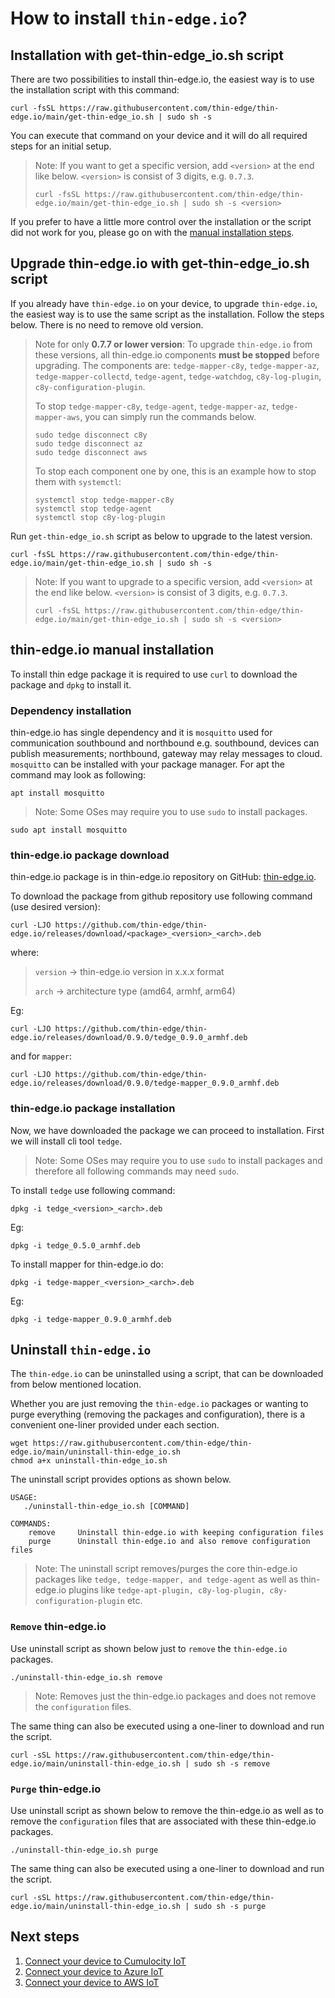 # How to install `thin-edge.io`?

## Installation with get-thin-edge_io.sh script

There are two possibilities to install thin-edge.io, the easiest way is to use the installation script with this command:

```shell
curl -fsSL https://raw.githubusercontent.com/thin-edge/thin-edge.io/main/get-thin-edge_io.sh | sudo sh -s
```

You can execute that command on your device and it will do all required steps for an initial setup.

> Note: If you want to get a specific version, add `<version>` at the end like below.
> `<version>` is consist of 3 digits, e.g. `0.7.3`.
>
> ```shell
> curl -fsSL https://raw.githubusercontent.com/thin-edge/thin-edge.io/main/get-thin-edge_io.sh | sudo sh -s <version>
> ```

If you prefer to have a little more control over the installation or the script did not work for you,
please go on with the [manual installation steps](#manual-installation-steps).

## Upgrade thin-edge.io with get-thin-edge_io.sh script

If you already have `thin-edge.io` on your device, to upgrade `thin-edge.io`,
the easiest way is to use the same script as the installation. Follow the steps below.
There is no need to remove old version.

> Note for only **0.7.7 or lower version**: To upgrade `thin-edge.io` from these versions,
> all thin-edge.io components **must be stopped** before upgrading.
> The components are:
> `tedge-mapper-c8y`, `tedge-mapper-az`, `tedge-mapper-collectd`, `tedge-agent`, `tedge-watchdog`, `c8y-log-plugin`, `c8y-configuration-plugin`.
>
> To stop `tedge-mapper-c8y`, `tedge-agent`, `tedge-mapper-az`, `tedge-mapper-aws`, you can simply run the commands below.
>
> ```shell
> sudo tedge disconnect c8y
> sudo tedge disconnect az
> sudo tedge disconnect aws
> ```
>
> To stop each component one by one, this is an example how to stop them with `systemctl`:
>
> ```shell
> systemctl stop tedge-mapper-c8y
> systemctl stop tedge-agent
> systemctl stop c8y-log-plugin
> ```

Run `get-thin-edge_io.sh` script as below to upgrade to the latest version.

```shell
curl -fsSL https://raw.githubusercontent.com/thin-edge/thin-edge.io/main/get-thin-edge_io.sh | sudo sh -s
```

> Note: If you want to upgrade to a specific version, add `<version>` at the end like below.
> `<version>` is consist of 3 digits, e.g. `0.7.3`.
>
> ```shell
> curl -fsSL https://raw.githubusercontent.com/thin-edge/thin-edge.io/main/get-thin-edge_io.sh | sudo sh -s <version>
> ```

## thin-edge.io manual installation

To install thin edge package it is required to use `curl` to download the package and `dpkg` to install it.

### Dependency installation

thin-edge.io has single dependency and it is `mosquitto` used for communication southbound and northbound e.g. southbound, devices can publish measurements; northbound, gateway may relay messages to cloud.
`mosquitto` can be installed with your package manager. For apt the command may look as following:

```shell
apt install mosquitto
```

> Note: Some OSes may require you to use `sudo` to install packages.

```shell
sudo apt install mosquitto
```

### thin-edge.io package download

thin-edge.io package is in thin-edge.io repository on GitHub: [thin-edge.io](https://github.com/thin-edge/thin-edge.io/releases).

To download the package from github repository use following command (use desired version):

```shell
curl -LJO https://github.com/thin-edge/thin-edge.io/releases/download/<package>_<version>_<arch>.deb
```

where:
> `version` -> thin-edge.io version in x.x.x format
>
> `arch` -> architecture type (amd64, armhf, arm64)

Eg:

```shell
curl -LJO https://github.com/thin-edge/thin-edge.io/releases/download/0.9.0/tedge_0.9.0_armhf.deb
```

and for `mapper`:

```shell
curl -LJO https://github.com/thin-edge/thin-edge.io/releases/download/0.9.0/tedge-mapper_0.9.0_armhf.deb
```

### thin-edge.io package installation

Now, we have downloaded the package we can proceed to installation. First we will install cli tool `tedge`.

> Note: Some OSes may require you to use `sudo` to install packages and therefore all following commands may need `sudo`.

To install `tedge` use following command:

```shell
dpkg -i tedge_<version>_<arch>.deb
```

Eg:

```shell
dpkg -i tedge_0.5.0_armhf.deb
```

To install mapper for thin-edge.io do:

```shell
dpkg -i tedge-mapper_<version>_<arch>.deb
```

Eg:

```shell
dpkg -i tedge-mapper_0.9.0_armhf.deb
```

## Uninstall `thin-edge.io`

The `thin-edge.io` can be uninstalled using a script, that can be downloaded
from below mentioned location.

Whether you are just removing the `thin-edge.io` packages or wanting to purge everything (removing the packages and configuration), there is a convenient one-liner provided under each section.

```shell
wget https://raw.githubusercontent.com/thin-edge/thin-edge.io/main/uninstall-thin-edge_io.sh
chmod a+x uninstall-thin-edge_io.sh
```

The uninstall script provides options as shown below.

```shell
USAGE: 
   ./uninstall-thin-edge_io.sh [COMMAND]
    
COMMANDS:
    remove     Uninstall thin-edge.io with keeping configuration files
    purge      Uninstall thin-edge.io and also remove configuration files
```

> Note: The uninstall script removes/purges the core thin-edge.io packages like `tedge,
 tedge-mapper, and tedge-agent` as well as thin-edge.io plugins like `tedge-apt-plugin,
 c8y-log-plugin, c8y-configuration-plugin` etc.

### `Remove` thin-edge.io

Use uninstall script as shown below just to `remove` the `thin-edge.io` packages.

```shell
./uninstall-thin-edge_io.sh remove
```

> Note: Removes just the thin-edge.io packages and does not remove the `configuration` files.

The same thing can also be executed using a one-liner to download and run the script.

```shell
curl -sSL https://raw.githubusercontent.com/thin-edge/thin-edge.io/main/uninstall-thin-edge_io.sh | sudo sh -s remove
```

### `Purge` thin-edge.io

Use uninstall script as shown below to remove the thin-edge.io as well as to remove the `configuration` files that are
associated with these thin-edge.io packages.

```shell
./uninstall-thin-edge_io.sh purge
```

The same thing can also be executed using a one-liner to download and run the script.

```shell
curl -sSL https://raw.githubusercontent.com/thin-edge/thin-edge.io/main/uninstall-thin-edge_io.sh | sudo sh -s purge
```

## Next steps

1. [Connect your device to Cumulocity IoT](../tutorials/connect-c8y.md)
2. [Connect your device to Azure IoT](../tutorials/connect-azure.md)
3. [Connect your device to AWS IoT](../tutorials/connect-aws.md)

